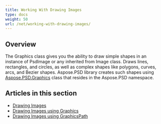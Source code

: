 ```yaml
---
title: Working With Drawing Images
type: docs
weight: 50
url: /net/working-with-drawing-images/
---
```



## **Overview**
The Graphics class gives you the ability to draw simple shapes in an instance of PsdImage or any inherited from Image class. Draws lines, rectangles, and circles, as well as complex shapes like polygons, curves, arcs, and Bezier shapes. Aspose.PSD library creates such shapes using [Aspose.PSD.Graphics](https://reference.aspose.com/psd/net/aspose.psd/graphics) class that resides in the Aspose.PSD namespace.


## **Articles in this section**
- [Drawing Images](/psd/net/drawing-images/)
- [Drawing Images using Graphics](/psd/net/drawing-images-using-graphics/)
- [Drawing Images using GraphicsPath](/psd/net/drawing-images-using-graphicspath/)
